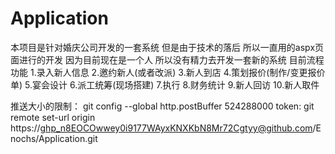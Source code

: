 # Application
本项目是针对婚庆公司开发的一套系统 但是由于技术的落后 所以一直用的aspx页面进行的开发
因为目前现在是一个人  所以没有精力去开发一套新的系统
目前流程功能
1.录入新人信息
2.邀约新人(或者改派)
3.新人到店
4.策划报价(制作/变更报价单)
5.宴会设计
6.派工统筹(现场搭建)
7.执行
8.财务统计
9.新人回访
10.新人取件

推送大小的限制： git config --global http.postBuffer 524288000
token: git remote set-url origin https://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@github.com/Enochs/Application.git
